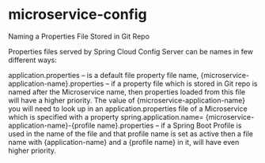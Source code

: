 # microservice-config

Naming a Properties File Stored in Git Repo

Properties files served by Spring Cloud Config Server can be names in few different ways:

application.properties – is a default file property file name,
{microservice-application-name}.properties – if a property file which is stored in Git repo is named after the Microservice name, then properties loaded from this file will have a higher priority. The value of {microservice-application-name} you will need to look up in an application.properties file of a Microservice which is specified with a property spring.application.name=
{microservice-application-name}-{profile name}.properties – if a Spring Boot Profile is used in the name of the file and that profile name is set as active then a file name with {application-name} and a {profile name} in it, will have even higher priority.
